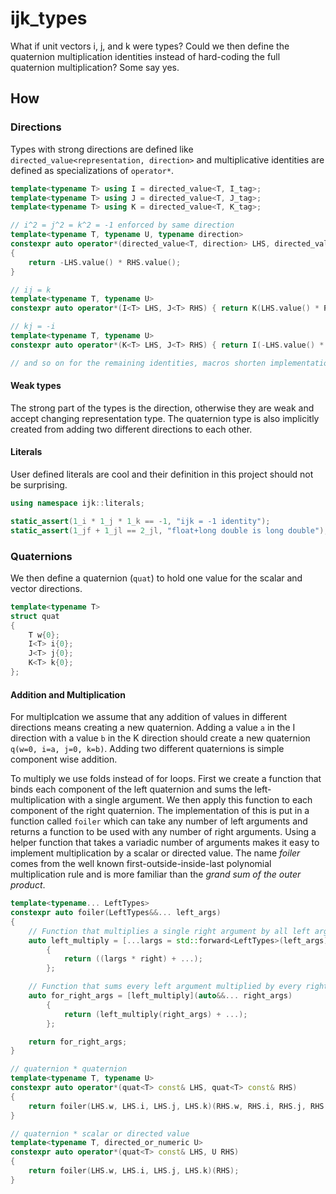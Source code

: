 # ijk_types

What if unit vectors i, j, and k were types? Could we then define the quaternion multiplication identities instead of hard-coding the full quaternion multiplication? Some say yes.

## How

### Directions
Types with strong directions are defined like `directed_value<representation, direction>` and multiplicative identities are defined as specializations of `operator*`.

```c++
template<typename T> using I = directed_value<T, I_tag>;
template<typename T> using J = directed_value<T, J_tag>;
template<typename T> using K = directed_value<T, K_tag>;

// i^2 = j^2 = k^2 = -1 enforced by same direction
template<typename T, typename U, typename direction>
constexpr auto operator*(directed_value<T, direction> LHS, directed_value<U, direction> RHS)
{
	return -LHS.value() * RHS.value();
}

// ij = k
template<typename T, typename U>
constexpr auto operator*(I<T> LHS, J<T> RHS) { return K(LHS.value() * RHS.value()); }

// kj = -i
template<typename T, typename U>
constexpr auto operator*(K<T> LHS, J<T> RHS) { return I(-LHS.value() * RHS.value()); }

// and so on for the remaining identities, macros shorten implementation.
```

#### Weak types

The strong part of the types is the direction, otherwise they are weak and accept changing representation type. The quaternion type is also implicitly created from adding two different directions to each other.

#### Literals

User defined literals are cool and their definition in this project should not be surprising.

```c++
using namespace ijk::literals;

static_assert(1_i * 1_j * 1_k == -1, "ijk = -1 identity");
static_assert(1_jf + 1_jl == 2_jl, "float+long double is long double");
```

### Quaternions

We then define a quaternion (`quat`) to hold one value for the scalar and vector directions.

```c++
template<typename T>
struct quat
{
	T w{0};
	I<T> i{0};
	J<T> j{0};
	K<T> k{0};
};
```

#### Addition and Multiplication

For multiplcation we assume that any addition of values in different directions means creating a new quaternion. Adding a value `a` in the I direction with a value `b` in the K direction should create a new quaternion `q(w=0, i=a, j=0, k=b)`. Adding two different quaternions is simple component wise addition.

To multiply we use folds instead of for loops. First we create a function that binds each component of the left quaternion and sums the left-multiplication with a single argument. We then apply this function to each component of the right quaternion. 
The implementation of this is put in a function called `foiler` which can take any number of left arguments and returns a function to be used with any number of right arguments. 
Using a helper function that takes a variadic number of arguments makes it easy to implement multiplication by a scalar or directed value.
The name *foiler* comes from the well known first-outside-inside-last polynomial multiplication rule and is more familiar than the *grand sum of the outer product*.

```c++
template<typename... LeftTypes>
constexpr auto foiler(LeftTypes&&... left_args)
{
	// Function that multiplies a single right argument by all left arguments
	auto left_multiply = [...largs = std::forward<LeftTypes>(left_args)](auto&& right)
		{
			return ((largs * right) + ...);
		};

	// Function that sums every left argument multiplied by every right argument
	auto for_right_args = [left_multiply](auto&&... right_args)
		{
			return (left_multiply(right_args) + ...);
		};

	return for_right_args;
}

// quaternion * quaternion
template<typename T, typename U>
constexpr auto operator*(quat<T> const& LHS, quat<T> const& RHS)
{
	return foiler(LHS.w, LHS.i, LHS.j, LHS.k)(RHS.w, RHS.i, RHS.j, RHS.k);
}

// quaternion * scalar or directed value
template<typename T, directed_or_numeric U>
constexpr auto operator*(quat<T> const& LHS, U RHS)
{
	return foiler(LHS.w, LHS.i, LHS.j, LHS.k)(RHS);
}
```
